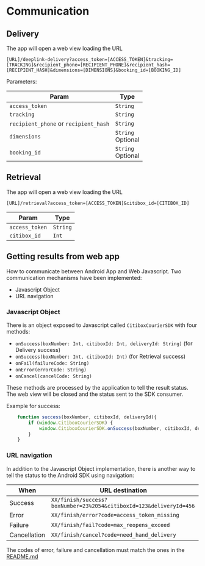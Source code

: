 # Communication

## Delivery

The app will open a web view loading the URL

    [URL]/deeplink-delivery?access_token=[ACCESS_TOKEN]&tracking=[TRACKING]&recipient_phone=[RECIPIENT_PHONE]&recipient_hash=[RECIPIENT_HASH]&dimensions=[DIMENSIONS]&booking_id=[BOOKING_ID]

Parameters:

| Param                                 | Type                   |
|---------------------------------------|------------------------|
| `access_token`                        | `String`               |
| `tracking`                            | `String`               |
| `recipient_phone` or `recipient_hash` | `String`               |
| `dimensions`                          | `String`<br />Optional |
| `booking_id`                          | `String`<br />Optional |

## Retrieval 

The app will open a web view loading the URL

    [URL]/retrieval?access_token=[ACCESS_TOKEN]&citibox_id=[CITIBOX_ID]

| Param          | Type     |
|----------------|----------|
| `access_token` | `String` |
| `citibox_id`   | `Int`    |

## Getting results from web app

How to communicate between Android App and Web Javascript.
Two communication mechanisms have been implemented:
- Javascript Object
- URL navigation

### Javascript Object

There is an object exposed to Javascript called `CitiboxCourierSDK` with four methods:

- `onSuccess(boxNumber: Int, citiboxId: Int, deliveryId: String)` (for Delivery success)
- `onSuccess(boxNumber: Int, citiboxId: Int)` (for Retrieval success)
- `onFail(failureCode: String)`
- `onError(errorCode: String)`
- `onCancel(cancelCode: String)`

These methods are processed by the application to tell the result status. The web view will be
closed and the status sent to the SDK consumer.

Example for success:

```js
    function success(boxNumber, citiboxId, deliveryId){
        if (window.CitiboxCourierSDK) {
            window.CitiboxCourierSDK.onSuccess(boxNumber, citiboxId, deliveryId)
        }
    }
```

### URL navigation

In addition to the Javascript Object implementation, there is another way to tell the status to the
Android SDK using navigation:

| When         | URL destination                                                    |
|--------------|--------------------------------------------------------------------|
| Success      | `XX/finish/success?boxNumber=23%2054&citiboxId=123&deliveryId=456` |
| Error        | `XX/finish/error?code=access_token_missing`                        |
| Failure      | `XX/finish/fail?code=max_reopens_exceed`                           |
| Cancellation | `XX/finish/cancel?code=need_hand_delivery`                         |

The codes of error, failure and cancellation must match the ones in the [README.md](README.md)